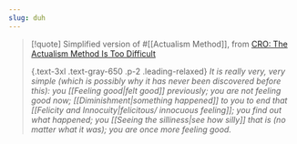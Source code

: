 ```yaml
---
slug: duh
---
```


> [!quote] Simplified version of #[[Actualism Method]], from [CRO: The Actualism Method Is Too Difficult](https://actualfreedom.com.au/sundry/commonobjections/CRO30a.htm)
> 
> {.text-3xl .text-gray-650 .p-2 .leading-relaxed}
> *It is really very, very simple (which is possibly why it has never been discovered before this): you [[Feeling good|felt good]] previously; you are not feeling good now; [[Diminishment|something happened]] to you to end that [[Felicity and Innocuity|felicitous/ innocuous feeling]]; you find out what happened; you [[Seeing the silliness|see how silly]] that is (no matter what it was); you are once more feeling good.*
